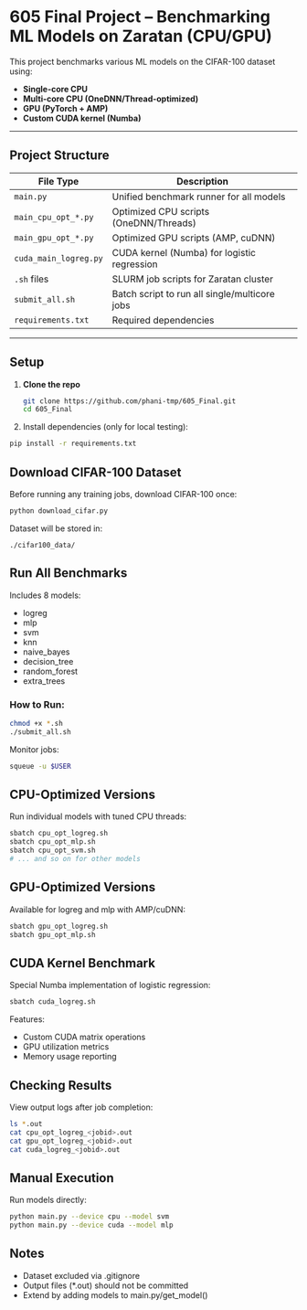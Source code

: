 # 605 Final Project – Benchmarking ML Models on Zaratan (CPU/GPU)

This project benchmarks various ML models on the CIFAR-100 dataset using:
- **Single-core CPU**
- **Multi-core CPU (OneDNN/Thread-optimized)**
- **GPU (PyTorch + AMP)**
- **Custom CUDA kernel (Numba)**

---

## Project Structure

| File Type               | Description                                     |
|-------------------------|-------------------------------------------------|
| `main.py`              | Unified benchmark runner for all models         |
| `main_cpu_opt_*.py`    | Optimized CPU scripts (OneDNN/Threads)          |
| `main_gpu_opt_*.py`    | Optimized GPU scripts (AMP, cuDNN)              |
| `cuda_main_logreg.py`  | CUDA kernel (Numba) for logistic regression     |
| `.sh` files            | SLURM job scripts for Zaratan cluster           |
| `submit_all.sh`        | Batch script to run all single/multicore jobs   |
| `requirements.txt`     | Required dependencies                           |

---

## Setup

1. **Clone the repo**
   ```bash
   git clone https://github.com/phani-tmp/605_Final.git
   cd 605_Final

2. Install dependencies (only for local testing):
```bash
pip install -r requirements.txt
```

## Download CIFAR-100 Dataset

Before running any training jobs, download CIFAR-100 once:
```bash
python download_cifar.py
```

Dataset will be stored in:
```
./cifar100_data/
```

## Run All Benchmarks

Includes 8 models:
- logreg
- mlp
- svm
- knn
- naive_bayes
- decision_tree
- random_forest
- extra_trees

### How to Run:
```bash
chmod +x *.sh
./submit_all.sh
```

Monitor jobs:
```bash
squeue -u $USER
```

## CPU-Optimized Versions

Run individual models with tuned CPU threads:
```bash
sbatch cpu_opt_logreg.sh
sbatch cpu_opt_mlp.sh
sbatch cpu_opt_svm.sh
# ... and so on for other models
```

## GPU-Optimized Versions

Available for logreg and mlp with AMP/cuDNN:
```bash
sbatch gpu_opt_logreg.sh
sbatch gpu_opt_mlp.sh
```

## CUDA Kernel Benchmark

Special Numba implementation of logistic regression:
```bash
sbatch cuda_logreg.sh
```

Features:
- Custom CUDA matrix operations
- GPU utilization metrics
- Memory usage reporting

## Checking Results

View output logs after job completion:
```bash
ls *.out
cat cpu_opt_logreg_<jobid>.out
cat gpu_opt_logreg_<jobid>.out
cat cuda_logreg_<jobid>.out
```

## Manual Execution

Run models directly:
```bash
python main.py --device cpu --model svm
python main.py --device cuda --model mlp
```

## Notes

- Dataset excluded via .gitignore
- Output files (*.out) should not be committed
- Extend by adding models to main.py/get_model()
```

